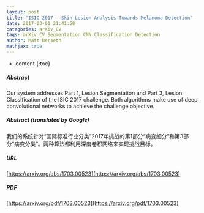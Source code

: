 ```yaml
---
layout: post
title: "ISIC 2017 - Skin Lesion Analysis Towards Melanoma Detection"
date: 2017-03-01 21:41:58
categories: arXiv_CV
tags: arXiv_CV Segmentation CNN Classification Detection
author: Matt Berseth
mathjax: true
---
```


* content
{:toc}

##### Abstract
Our system addresses Part 1, Lesion Segmentation and Part 3, Lesion Classification of the ISIC 2017 challenge. Both algorithms make use of deep convolutional networks to achieve the challenge objective.

##### Abstract (translated by Google)
我们的系统针对“国际标准行业分类”2017年挑战的第1部分“病变细分”和第3部分“病变分类”。两种算法都利用深度卷积网络来实现挑战目标。

##### URL
[https://arxiv.org/abs/1703.00523](https://arxiv.org/abs/1703.00523)

##### PDF
[https://arxiv.org/pdf/1703.00523](https://arxiv.org/pdf/1703.00523)


